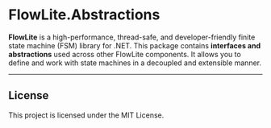 # FlowLite.Abstractions

**FlowLite** is a high-performance, thread-safe, and developer-friendly finite state machine (FSM) library for .NET.
This package contains **interfaces and abstractions** used across other FlowLite components. It allows you to define and work with state machines in a decoupled and extensible manner.

---

## License
This project is licensed under the MIT License.